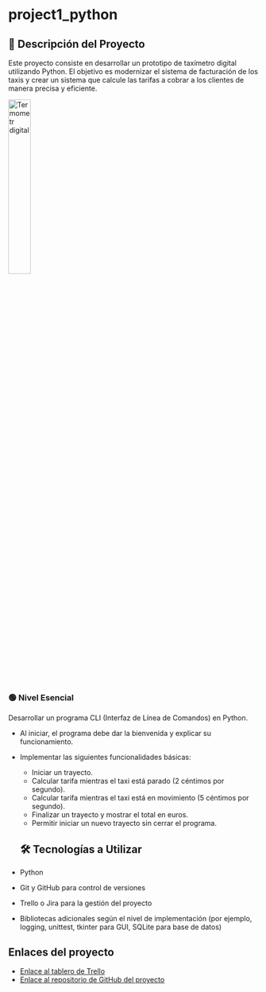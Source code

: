 # project1_python

## 📝 Descripción del Proyecto

Este proyecto consiste en desarrollar un prototipo de taxímetro digital utilizando Python. El objetivo es modernizar el sistema de facturación de los taxis y crear un sistema que calcule las tarifas a cobrar a los clientes de manera precisa y eficiente.

<img src="https://encrypted-tbn0.gstatic.com/images?q=tbn:ANd9GcQJbCCJcpCvjjhTdBLmri9SGKN-AMcA2ir6mIjPSv-iUVV9RjKrJcOf4KVYD0-tT25rp24&usqp=CAU" alt="Termometr digital"  width="30%"/>

### 🟢 Nivel Esencial

Desarrollar un programa CLI (Interfaz de Línea de Comandos) en Python.

- Al iniciar, el programa debe dar la bienvenida y explicar su funcionamiento.
- Implementar las siguientes funcionalidades básicas:
  - Iniciar un trayecto.
  - Calcular tarifa mientras el taxi está parado (2 céntimos por segundo).
  - Calcular tarifa mientras el taxi está en movimiento (5 céntimos por segundo).
  - Finalizar un trayecto y mostrar el total en euros.
  - Permitir iniciar un nuevo trayecto sin cerrar el programa.
 
  ## 🛠️ Tecnologías a Utilizar

- Python
- Git y GitHub para control de versiones
- Trello o Jira para la gestión del proyecto
- Bibliotecas adicionales según el nivel de implementación (por ejemplo, logging, unittest, tkinter para GUI, SQLite para base de datos)

## Enlaces del proyecto

- [Enlace al tablero de Trello](https://trello.com/b/5qc9eWeN/proyecto-de-taximetro)
- [Enlace al repositorio de GitHub del proyecto](https://github.com/Mani8217/project1_python.git)
